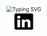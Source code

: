 <div align="center">
  <div href="https://git.io/typing-svg"><img src="https://readme-typing-svg.herokuapp.com?font=Fira+Code&weight=500&size=40&duration=2800&pause=1000&center=true&vCenter=true&repeat=false&random=false&width=435&lines=Hey%2C+I'm+Wes!" alt="Typing SVG" /></div>
</div>
<div align="center">
  <img src="https://github.com/WeST-17/WeST-17/blob/main/FontAwesome%20Icons/linkedin.svg" width="50" height="50" color="black"/>
</div>

<!--
**WeST-17/WeST-17** is a ✨ _special_ ✨ repository because its `README.md` (this file) appears on your GitHub profile.

Here are some ideas to get you started:

- 🔭 I’m currently working on ...
- 🌱 I’m currently learning ...
- 👯 I’m looking to collaborate on ...
- 🤔 I’m looking for help with ...
- 💬 Ask me about ...
- 📫 How to reach me: ...
- 😄 Pronouns: ...
- ⚡ Fun fact: ...
-->
